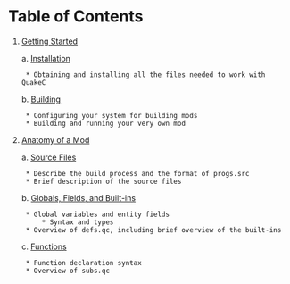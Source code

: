 # Table of Contents

1. [Getting Started](chapter-1.md)

    a. [Installation](chapter-1.md#installation)

        * Obtaining and installing all the files needed to work with QuakeC

    b. [Building](chapter-1.md#building)

        * Configuring your system for building mods
        * Building and running your very own mod

2. [Anatomy of a Mod](chapter-2.md)

    a. [Source Files](chapter-2.md#source-files)

        * Describe the build process and the format of progs.src
        * Brief description of the source files

    b. [Globals, Fields, and Built-ins](chapter-2.md#globals-fields-and-built-ins)

        * Global variables and entity fields
            * Syntax and types
        * Overview of defs.qc, including brief overview of the built-ins

    c. [Functions](chapter-2.md#functions)

        * Function declaration syntax
        * Overview of subs.qc


